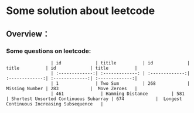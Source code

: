 # Some solution about leetcode

## Overview：
### Some questions on leetcode:

 					 | id             | titile          | id             | title          | id             | title          |
 		 			 | :-------------:| :-------------: | :-------------:| :-------------:| :-------------:| :-------------:|
 	 				 | 1              | Two Sum         | 268            | Missing Number | 283            |  Move Zeroes   |
					 | 461              | Hamming Distance         | 581            | Shortest Unsorted Continuous Subarray | 674            |  Longest Continuous Increasing Subsequence   |

